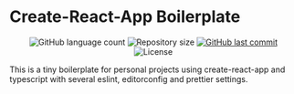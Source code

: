 # Create-React-App Boilerplate

<p align="center">
  <img alt="GitHub language count" src="https://img.shields.io/github/languages/count/paulocf92/cra-ts-boilerplate?color=%2304D361">

  <img alt="Repository size" src="https://img.shields.io/github/repo-size/paulocf92/cra-ts-boilerplate">

  <a href="https://github.com/paulocf92/cra-ts-boilerplate/commits/master">
    <img alt="GitHub last commit" src="https://img.shields.io/github/last-commit/paulocf92/cra-ts-boilerplate">
  </a>

  <img alt="License" src="https://img.shields.io/badge/license-MIT-brightgreen">
</p>

This is a tiny boilerplate for personal projects using create-react-app and typescript with several eslint, editorconfig and prettier settings.
